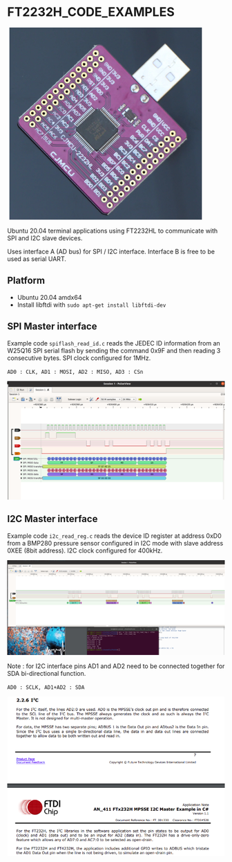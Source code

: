 # FT2232H_CODE_EXAMPLES

<img src="FT2232HL_module.png">

Ubuntu 20.04 terminal applications using FT2232HL to communicate with SPI and I2C slave devices.

Uses interface A (AD<n> bus) for SPI / I2C interface. Interface B is free to be used as serial UART.

## Platform

* Ubuntu 20.04 amdx64
* Install libftdi with `sudo apt-get install libftdi-dev`


## SPI Master interface

Example code `spiflash_read_id.c` reads the JEDEC ID information from an W25Q16 SPI serial flash by sending the 
command 0x9F and then reading 3 consecutive bytes. SPI clock configured for 1MHz.

`
AD0 : CLK, AD1 : MOSI, AD2 : MISO, AD3 : CSn
`

<img src="ft2232_spi_transaction_screenshot.png">


## I2C Master interface


Example code `i2c_read_reg.c` reads the device ID register at address 0xD0 from a BMP280 pressure sensor
configured in I2C mode with slave address 0XEE (8bit address). I2C clock configured for 400kHz.

<img src="i2c_read_register_transaction_snapshot.png">

Note : for I2C interface pins AD1 and AD2 need to be connected together for SDA bi-directional function.

`
AD0 : SCLK, AD1+AD2 : SDA
`



<img src="ft2232_mpsse_i2c_pins.png">


